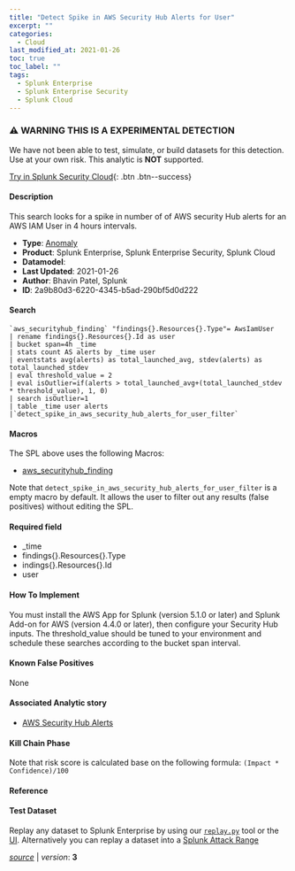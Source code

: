 ```yaml
---
title: "Detect Spike in AWS Security Hub Alerts for User"
excerpt: ""
categories:
  - Cloud
last_modified_at: 2021-01-26
toc: true
toc_label: ""
tags:
  - Splunk Enterprise
  - Splunk Enterprise Security
  - Splunk Cloud
---
```


### ⚠️ WARNING THIS IS A EXPERIMENTAL DETECTION
We have not been able to test, simulate, or build datasets for this detection. Use at your own risk. This analytic is **NOT** supported.


[Try in Splunk Security Cloud](https://www.splunk.com/en_us/cyber-security.html){: .btn .btn--success}

#### Description

This search looks for a spike in number of of AWS security Hub alerts for an AWS IAM User in 4 hours intervals.

- **Type**: [Anomaly](https://github.com/splunk/security_content/wiki/Detection-Analytic-Types)
- **Product**: Splunk Enterprise, Splunk Enterprise Security, Splunk Cloud
- **Datamodel**: 
- **Last Updated**: 2021-01-26
- **Author**: Bhavin Patel, Splunk
- **ID**: 2a9b80d3-6220-4345-b5ad-290bf5d0d222

#### Search

```
`aws_securityhub_finding` "findings{}.Resources{}.Type"= AwsIamUser 
| rename findings{}.Resources{}.Id as user 
| bucket span=4h _time 
| stats count AS alerts by _time user 
| eventstats avg(alerts) as total_launched_avg, stdev(alerts) as total_launched_stdev 
| eval threshold_value = 2 
| eval isOutlier=if(alerts > total_launched_avg+(total_launched_stdev * threshold_value), 1, 0) 
| search isOutlier=1 
| table _time user alerts 
|`detect_spike_in_aws_security_hub_alerts_for_user_filter`
```

#### Macros
The SPL above uses the following Macros:
* [aws_securityhub_finding](https://github.com/splunk/security_content/blob/develop/macros/aws_securityhub_finding.yml)

Note that `detect_spike_in_aws_security_hub_alerts_for_user_filter` is a empty macro by default. It allows the user to filter out any results (false positives) without editing the SPL.

#### Required field
* _time
* findings{}.Resources{}.Type
* indings{}.Resources{}.Id
* user


#### How To Implement
You must install the AWS App for Splunk (version 5.1.0 or later) and Splunk Add-on for AWS (version 4.4.0 or later), then configure your Security Hub inputs. The threshold_value should be tuned to your environment and schedule these searches according to the bucket span interval.

#### Known False Positives
None

#### Associated Analytic story
* [AWS Security Hub Alerts](/stories/aws_security_hub_alerts)


#### Kill Chain Phase




Note that risk score is calculated base on the following formula: `(Impact * Confidence)/100`



#### Reference


#### Test Dataset
Replay any dataset to Splunk Enterprise by using our [`replay.py`](https://github.com/splunk/attack_data#using-replaypy) tool or the [UI](https://github.com/splunk/attack_data#using-ui).
Alternatively you can replay a dataset into a [Splunk Attack Range](https://github.com/splunk/attack_range#replay-dumps-into-attack-range-splunk-server)




[*source*](https://github.com/splunk/security_content/tree/develop/detections/experimental/cloud/detect_spike_in_aws_security_hub_alerts_for_user.yml) \| *version*: **3**